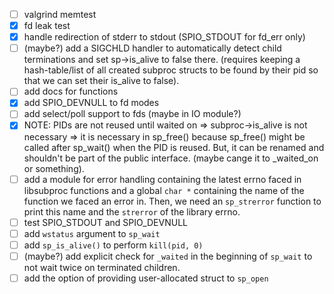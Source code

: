- [ ] valgrind memtest
- [X] fd leak test
- [X] handle redirection of stderr to stdout (SPIO_STDOUT for fd_err only)
- [ ] (maybe?) add a SIGCHLD handler to automatically detect child terminations and set sp->is_alive to false there. (requires keeping a hash-table/list of all created subproc structs to be found by their pid so that we can set their is_alive to false).
- [ ] add docs for functions
- [X] add SPIO_DEVNULL to fd modes
- [ ] add select/poll support to fds (maybe in IO module?)
- [X] NOTE: PIDs are not reused until waited on => subproc->is_alive is not necessary => it is necessary in sp_free() because sp_free() might be called after sp_wait() when the PID is reused. But, it can be renamed and shouldn't be part of the public interface. (maybe cange it to _waited_on or something).
- [ ] add a module for error handling containing the latest errno faced in libsubproc functions and a global `char *` containing the name of the function we faced an error in. Then, we need an `sp_strerror` function to print this name and the `strerror` of the library errno.
- [ ] test SPIO_STDOUT and SPIO_DEVNULL
- [ ] add `wstatus` argument to `sp_wait`
- [ ] add `sp_is_alive()` to perform `kill(pid, 0)`
- [ ] (maybe?) add explicit check for `_waited` in the beginning of `sp_wait` to not wait twice on terminated children.
- [ ] add the option of providing user-allocated struct to `sp_open`